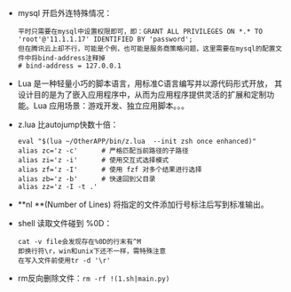- mysql 开启外连特殊情况：

  ```
  平时只需要在mysql中设置权限即可，即：GRANT ALL PRIVILEGES ON *.* TO 'root'@'11.1.1.17' IDENTIFIED BY 'password';
  但在腾讯云上却不行，可能是个例，也可能是服务商策略问题，这里需要在mysql的配置文件中将bind-address注释掉
  # bind-address = 127.0.0.1
  ```

- Lua 是一种轻量小巧的脚本语言，用标准C语言编写并以源代码形式开放， 其设计目的是为了嵌入应用程序中，从而为应用程序提供灵活的扩展和定制功能。Lua 应用场景：游戏开发、独立应用脚本。。。

- z.lua 比autojump快数十倍：

  ```
  eval "$(lua ~/OtherAPP/bin/z.lua  --init zsh once enhanced)"
  alias zc='z -c'      # 严格匹配当前路径的子路径
  alias zi='z -i'      # 使用交互式选择模式
  alias zf='z -I'      # 使用 fzf 对多个结果进行选择
  alias zb='z -b'      # 快速回到父目录
  alias zz='z -I -t .'
  ```

- **nl **(Number of Lines) 将指定的文件添加行号标注后写到标准输出。

- shell 读取文件碰到 %0D：

  ```
  cat -v file会发现存在%0D的行末有^M
  即换行符\r，win和unix下还不一样，需特殊注意
  在写入文件前使用tr -d '\r' 
  ```

- rm反向删除文件：`rm -rf !(1.sh|main.py)`

